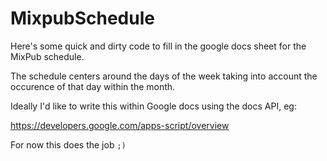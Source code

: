 # MixpubSchedule

Here's some quick and dirty code to fill in the google docs sheet for the
MixPub schedule. 

The schedule centers around the days of the week taking into account the
occurence of that day within the month.

Ideally I'd like to write this within Google docs using the docs API, eg:

https://developers.google.com/apps-script/overview

For now this does the job `;)`
